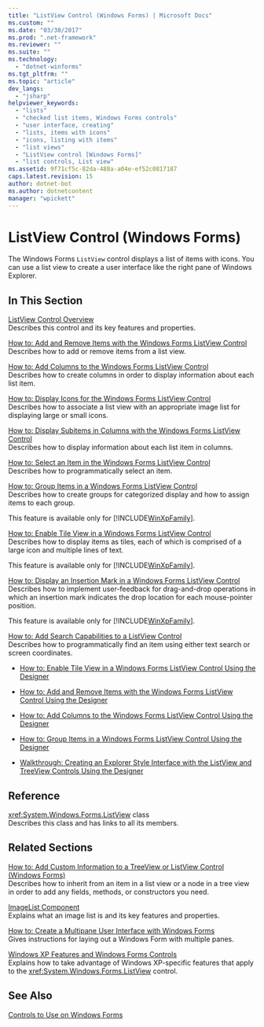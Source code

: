 ```yaml
---
title: "ListView Control (Windows Forms) | Microsoft Docs"
ms.custom: ""
ms.date: "03/30/2017"
ms.prod: ".net-framework"
ms.reviewer: ""
ms.suite: ""
ms.technology: 
  - "dotnet-winforms"
ms.tgt_pltfrm: ""
ms.topic: "article"
dev_langs: 
  - "jsharp"
helpviewer_keywords: 
  - "lists"
  - "checked list items, Windows Forms controls"
  - "user interface, creating"
  - "lists, items with icons"
  - "icons, listing with items"
  - "list views"
  - "ListView control [Windows Forms]"
  - "list controls, List view"
ms.assetid: 9f71cf5c-82da-488a-a04e-ef52c0817187
caps.latest.revision: 15
author: dotnet-bot
ms.author: dotnetcontent
manager: "wpickett"
---
```

# ListView Control (Windows Forms)
The Windows Forms `ListView` control displays a list of items with icons. You can use a list view to create a user interface like the right pane of Windows Explorer.  
  
## In This Section  
 [ListView Control Overview](../../../../docs/framework/winforms/controls/listview-control-overview-windows-forms.md)  
 Describes this control and its key features and properties.  
  
 [How to: Add and Remove Items with the Windows Forms ListView Control](../../../../docs/framework/winforms/controls/how-to-add-and-remove-items-with-the-windows-forms-listview-control.md)  
 Describes how to add or remove items from a list view.  
  
 [How to: Add Columns to the Windows Forms ListView Control](../../../../docs/framework/winforms/controls/how-to-add-columns-to-the-windows-forms-listview-control.md)  
 Describes how to create columns in order to display information about each list item.  
  
 [How to: Display Icons for the Windows Forms ListView Control](../../../../docs/framework/winforms/controls/how-to-display-icons-for-the-windows-forms-listview-control.md)  
 Describes how to associate a list view with an appropriate image list for displaying large or small icons.  
  
 [How to: Display Subitems in Columns with the Windows Forms ListView Control](../../../../docs/framework/winforms/controls/how-to-display-subitems-in-columns-with-the-windows-forms-listview-control.md)  
 Describes how to display information about each list item in columns.  
  
 [How to: Select an Item in the Windows Forms ListView Control](../../../../docs/framework/winforms/controls/how-to-select-an-item-in-the-windows-forms-listview-control.md)  
 Describes how to programmatically select an item.  
  
 [How to: Group Items in a Windows Forms ListView Control](../../../../docs/framework/winforms/controls/how-to-group-items-in-a-windows-forms-listview-control.md)  
 Describes how to create groups for categorized display and how to assign items to each group.  
  
 This feature is available only for [!INCLUDE[WinXpFamily](../../../../includes/winxpfamily-md.md)].  
  
 [How to: Enable Tile View in a Windows Forms ListView Control](../../../../docs/framework/winforms/controls/how-to-enable-tile-view-in-a-windows-forms-listview-control.md)  
 Describes how to display items as tiles, each of which is comprised of a large icon and multiple lines of text.  
  
 This feature is available only for [!INCLUDE[WinXpFamily](../../../../includes/winxpfamily-md.md)].  
  
 [How to: Display an Insertion Mark in a Windows Forms ListView Control](../../../../docs/framework/winforms/controls/how-to-display-an-insertion-mark-in-a-windows-forms-listview-control.md)  
 Describes how to implement user-feedback for drag-and-drop operations in which an insertion mark indicates the drop location for each mouse-pointer position.  
  
 This feature is available only for [!INCLUDE[WinXpFamily](../../../../includes/winxpfamily-md.md)].  
  
 [How to: Add Search Capabilities to a ListView Control](../../../../docs/framework/winforms/controls/how-to-add-search-capabilities-to-a-listview-control.md)  
 Describes how to programmatically find an item using either text search or screen coordinates.  
  
-   [How to: Enable Tile View in a Windows Forms ListView Control Using the Designer](http://msdn.microsoft.com/library/ms233655\(v=vs.110\))  
  
-   [How to: Add and Remove Items with the Windows Forms ListView Control Using the Designer](http://msdn.microsoft.com/library/ms233671\(v=vs.110\))  
  
-   [How to: Add Columns to the Windows Forms ListView Control Using the Designer](http://msdn.microsoft.com/library/ms233652\(v=vs.110\))  
  
-   [How to: Group Items in a Windows Forms ListView Control Using the Designer](http://msdn.microsoft.com/library/ms233663\(v=vs.110\))  
  
-   [Walkthrough: Creating an Explorer Style Interface with the ListView and TreeView Controls Using the Designer](http://msdn.microsoft.com/library/ms171645\(v=vs.110\))  
  
## Reference  
 <xref:System.Windows.Forms.ListView> class  
 Describes this class and has links to all its members.  
  
## Related Sections  
 [How to: Add Custom Information to a TreeView or ListView Control (Windows Forms)](../../../../docs/framework/winforms/controls/add-custom-information-to-a-treeview-or-listview-control-wf.md)  
 Describes how to inherit from an item in a list view or a node in a tree view in order to add any fields, methods, or constructors you need.  
  
 [ImageList Component](../../../../docs/framework/winforms/controls/imagelist-component-windows-forms.md)  
 Explains what an image list is and its key features and properties.  
  
 [How to: Create a Multipane User Interface with Windows Forms](../../../../docs/framework/winforms/controls/how-to-create-a-multipane-user-interface-with-windows-forms.md)  
 Gives instructions for laying out a Windows Form with multiple panes.  
  
 [Windows XP Features and Windows Forms Controls](http://msdn.microsoft.com/en-us/bc7fab94-fce9-4bf1-a8ad-a5837c91c3c0)  
 Explains how to take advantage of Windows XP-specific features that apply to the <xref:System.Windows.Forms.ListView> control.  
  
## See Also  
 [Controls to Use on Windows Forms](../../../../docs/framework/winforms/controls/controls-to-use-on-windows-forms.md)
